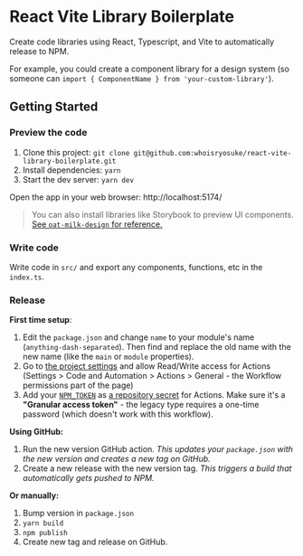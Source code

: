 # React Vite Library Boilerplate

Create code libraries using React, Typescript, and Vite to automatically release to NPM.

For example, you could create a component library for a design system (so someone can `import { ComponentName } from 'your-custom-library'`).

## Getting Started

### Preview the code

1. Clone this project: `git clone git@github.com:whoisryosuke/react-vite-library-boilerplate.git`
1. Install dependencies: `yarn`
1. Start the dev server: `yarn dev`

Open the app in your web browser: http://localhost:5174/

> You can also install libraries like Storybook to preview UI components. [See `oat-milk-design` for reference.](https://github.com/whoisryosuke/oat-milk-design)

### Write code

Write code in `src/` and export any components, functions, etc in the `index.ts`.

### Release

**First time setup**:

1. Edit the `package.json` and change `name` to your module's name (`anything-dash-separated`). Then find and replace the old name with the new name (like the `main` or `module` properties).
1. Go to [the project settings](https://github.com/whoisryosuke/react-vite-library-boilerplate/settings/actions) and allow Read/Write access for Actions (Settings > Code and Automation > Actions > General - the Workflow permissions part of the page)
1. Add your [`NPM_TOKEN`](https://www.npmjs.com/settings/your-username/tokens) as [a repository secret](https://github.com/whoisryosuke/react-vite-library-boilerplate/settings/secrets/actions) for Actions. Make sure it's a **"Granular access token"** - the legacy type requires a one-time password (which doesn't work with this workflow).

**Using GitHub:**

1. Run the new version GitHub action. _This updates your `package.json` with the new version and creates a new tag on GitHub._
1. Create a new release with the new version tag. _This triggers a build that automatically gets pushed to NPM._

**Or manually:**

1. Bump version in `package.json`
1. `yarn build`
1. `npm publish`
1. Create new tag and release on GitHub.
